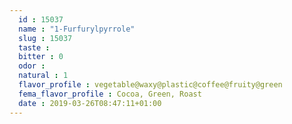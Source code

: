 ```yaml
---
  id : 15037
  name : "1-Furfurylpyrrole"
  slug : 15037
  taste : 
  bitter : 0
  odor : 
  natural : 1
  flavor_profile : vegetable@waxy@plastic@coffee@fruity@green
  fema_flavor_profile : Cocoa, Green, Roast
  date : 2019-03-26T08:47:11+01:00
---
```



